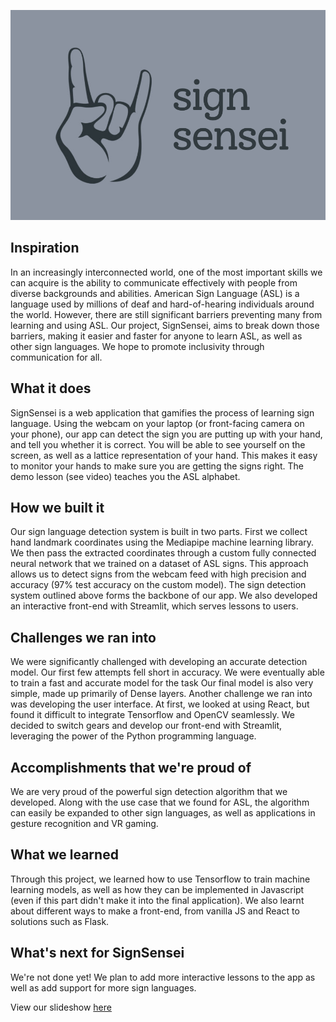 ![project logo](pennapps_thumbnail.png)

## Inspiration

In an increasingly interconnected world, one of the most important skills we can acquire is the ability to communicate effectively with people from diverse backgrounds and abilities. American Sign Language (ASL) is a language used by millions of deaf and hard-of-hearing individuals around the world. However, there are still significant barriers preventing many from learning and using ASL. Our project, SignSensei, aims to break down those barriers, making it easier and faster for anyone to learn ASL, as well as other sign languages. We hope to promote inclusivity through communication for all.

## What it does

SignSensei is a web application that gamifies the process of learning sign language. Using the webcam on your laptop (or front-facing camera on your phone), our app can detect the sign you are putting up with your hand, and tell you whether it is correct. You will be able to see yourself on the screen, as well as a lattice representation of your hand. This makes it easy to monitor your hands to make sure you are getting the signs right. The demo lesson (see video) teaches you the ASL alphabet. 

## How we built it

Our sign language detection system is built in two parts. First we collect hand landmark coordinates using the Mediapipe machine learning library. We then pass the extracted coordinates through a custom fully connected neural network that we trained on a dataset of ASL signs. This approach allows us to detect signs from the webcam feed with high precision and accuracy (97% test accuracy on the custom model).
The sign detection system outlined above forms the backbone of our app. We also developed an interactive front-end with Streamlit, which serves lessons to users.

## Challenges we ran into

We were significantly challenged with developing an accurate detection model. Our first few attempts fell short in accuracy. We were eventually able to train a fast and accurate model for the task Our final model is also very simple, made up primarily of Dense layers. 
Another challenge we ran into was developing the user interface. At first, we looked at using React, but found it difficult to integrate Tensorflow and OpenCV seamlessly. We decided to switch gears and develop our front-end with Streamlit, leveraging the power of the Python programming language. 

## Accomplishments that we're proud of

We are very proud of the powerful sign detection algorithm that we developed. Along with the use case that we found for ASL, the algorithm can easily be expanded to other sign languages, as well as applications in gesture recognition and VR gaming.

## What we learned

Through this project, we learned how to use Tensorflow to train machine learning models, as well as how they can be implemented in Javascript (even if this part didn't make it into the final application). We also learnt about different ways to make a front-end, from vanilla JS and React to solutions such as Flask.

## What's next for SignSensei

We're not done yet! We plan to add more interactive lessons to the app as well as add support for more sign languages. 

View our slideshow [here](https://www.canva.com/design/DAFuAQrskMQ/y0TeL7Q-odr6c6klXBmfXA/view?utm_content=DAFuAQrskMQ&utm_campaign=designshare&utm_medium=link&utm_source=publishsharelink)
